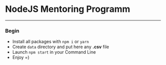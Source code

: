 # NodeJS Mentoring Programm
---
### Begin
+ Install all packages with `npm i` or `yarn`
+ Create `data` directory and put here any **.csv** file
+ Launch `npm start` in your Command Line
+ Enjoy =)